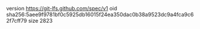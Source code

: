 version https://git-lfs.github.com/spec/v1
oid sha256:5aee9f9781bf0c5925db16015f24ea350dac0b38a9523dc9a4fca9c62f7cff79
size 2823
